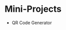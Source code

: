# Mini-Projects


+ QR Code Generator
<!--
+ Palindrome Checker
+ Simple Calculator
+ Website Blocker
+ Byte Code File Generator
+ BMI Calculator
-->
